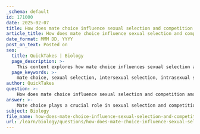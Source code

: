 ```yaml
---
_schema: default
id: 171000
date: 2025-02-07
title: How does mate choice influence sexual selection and competition among males?
article_title: How does mate choice influence sexual selection and competition among males?
date_format: MMM DD, YYYY
post_on_text: Posted on
seo:
  title: QuickTakes | Biology
  page_description: >-
    This content explores how mate choice influences sexual selection and competition among males, focusing on intersexual and intrasexual selection, the role of genetic fitness, sexual dimorphism, and the dynamics of male competition.
  page_keywords: >-
    mate choice, sexual selection, intersexual selection, intrasexual selection, evolutionary dynamics, competition, genetic fitness, sexual dimorphism, reproductive success, selective pressures, male competition, traits, peafowl, sperm competition, trade-offs, mating systems
author: QuickTakes
question: >-
    How does mate choice influence sexual selection and competition among males?
answer: >-
    Mate choice plays a crucial role in sexual selection and competition among males, influencing evolutionary dynamics in various species. The mechanisms of sexual selection can be broadly categorized into two types: intersexual selection and intrasexual selection.\n\n### Intersexual Selection\nIntersexual selection occurs when one sex, typically females, selects mates based on specific desirable traits. This selection process can lead to the evolution of secondary sexual characteristics that signal genetic fitness. For example, female peafowls may prefer males with the most elaborate plumage, which indicates health and vitality. Such preferences can drive the development of traits that may not necessarily enhance survival but improve reproductive success. \n\nThe implications of mate choice in intersexual selection include:\n- **Genetic Quality**: Traits favored by females often correlate with genetic fitness, leading to offspring that inherit advantageous characteristics.\n- **Sexual Dimorphism**: The differences in traits between males and females can become pronounced as males evolve to attract females, leading to distinct physical characteristics.\n\n### Intrasexual Selection\nIntrasexual selection involves competition among individuals of the same sex, usually males, for access to mates. This competition can manifest in various forms, such as physical confrontations or displays of dominance. Traits that enhance success in these competitions, such as larger body size or more formidable antlers, are often favored by natural selection.\n\nKey aspects of intrasexual selection include:\n- **Direct Competition**: Males may engage in fights or displays to establish dominance, with successful males gaining greater access to females.\n- **Sperm Competition**: After mating, males may compete indirectly through the quantity and quality of sperm, influencing reproductive success even post-copulation.\n\n### Influence of Mate Choice on Male Competition\nThe interplay between mate choice and male competition creates a dynamic environment where:\n- **Selective Pressures**: Males are pressured to develop traits that not only attract females but also enhance their competitive abilities against other males.\n- **Trade-offs**: Traits that make males more attractive to females may come with costs, such as increased visibility to predators or higher energy expenditure. This balance influences the evolution of sexual dimorphism and mating systems.\n\n### Conclusion\nIn summary, mate choice significantly influences sexual selection and competition among males by shaping the traits that are favored in both intersexual and intrasexual contexts. The selective pressures exerted by female preferences and male competition drive the evolution of diverse reproductive strategies, leading to complex behaviors and traits that define sexual selection in various species. Understanding these dynamics is essential for comprehending the broader implications of sexual selection in evolutionary biology.
subject: Biology
file_name: how-does-mate-choice-influence-sexual-selection-and-competition-among-males.md
url: /learn/biology/questions/how-does-mate-choice-influence-sexual-selection-and-competition-among-males
---
```


&nbsp;